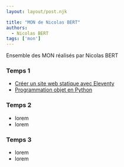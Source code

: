 ```yaml
---
layout: layout/post.njk

title: "MON de Nicolas BERT"
authors:
  - Nicolas BERT
tags: ['mon']
---
```


<!-- début résumé -->
Ensemble des MON réalisés par Nicolas BERT
<!-- fin résumé -->

### Temps 1

- <a href="./mes_mon/statique-eleventy">Créer un site web statique avec Eleventy<a/>
- <a href="./mes_mon/poo-python">Programmation objet en Python<a/>

### Temps 2

- lorem
- lorem

### Temps 3

- lorem
- lorem